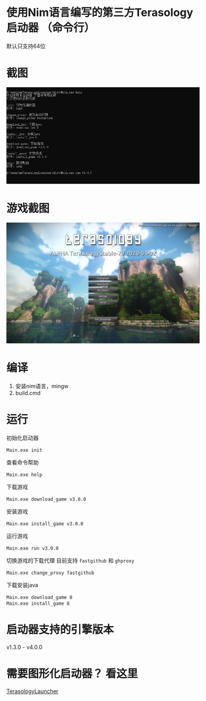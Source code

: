 # 使用Nim语言编写的第三方Terasology启动器 （命令行）
默认只支持64位
# 截图
![截图](doc/1.png)
# 游戏截图
![游戏截图](doc/2.png)
# 编译
1. 安装nim语言，mingw
2. build.cmd

# 运行
初始化启动器
```
Main.exe init
```
查看命令帮助 
```
Main.exe help
```
下载游戏
```
Main.exe download_game v3.0.0
```
安装游戏
```
Main.exe install_game v3.0.0
```
运行游戏
```
Main.exe run v3.0.0
```
切换游戏的下载代理 目前支持 `fastgithub` 和 `ghproxy`
```
Main.exe change_proxy fastgithub
```
下载安装java
```
Main.exe download_game 8
Main.exe install_game 8
```
# 启动器支持的引擎版本
v1.3.0 - v4.0.0
# 需要图形化启动器？ 看这里
[TerasologyLauncher](https://github.com/Cjjj-sys/TerasoiogyLauncher)